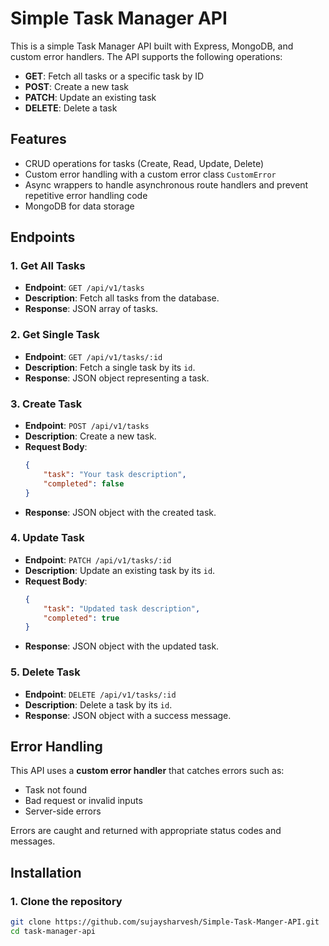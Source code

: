 # Simple Task Manager API

This is a simple Task Manager API built with Express, MongoDB, and custom error handlers. The API supports the following operations:

- **GET**: Fetch all tasks or a specific task by ID
- **POST**: Create a new task
- **PATCH**: Update an existing task
- **DELETE**: Delete a task

## Features

- CRUD operations for tasks (Create, Read, Update, Delete)
- Custom error handling with a custom error class `CustomError`
- Async wrappers to handle asynchronous route handlers and prevent repetitive error handling code
- MongoDB for data storage

## Endpoints

### 1. **Get All Tasks**
- **Endpoint**: `GET /api/v1/tasks`
- **Description**: Fetch all tasks from the database.
- **Response**: JSON array of tasks.

### 2. **Get Single Task**
- **Endpoint**: `GET /api/v1/tasks/:id`
- **Description**: Fetch a single task by its `id`.
- **Response**: JSON object representing a task.

### 3. **Create Task**
- **Endpoint**: `POST /api/v1/tasks`
- **Description**: Create a new task.
- **Request Body**:
    ```json
    {
        "task": "Your task description",
        "completed": false
    }
    ```
- **Response**: JSON object with the created task.

### 4. **Update Task**
- **Endpoint**: `PATCH /api/v1/tasks/:id`
- **Description**: Update an existing task by its `id`.
- **Request Body**:
    ```json
    {
        "task": "Updated task description",
        "completed": true
    }
    ```
- **Response**: JSON object with the updated task.

### 5. **Delete Task**
- **Endpoint**: `DELETE /api/v1/tasks/:id`
- **Description**: Delete a task by its `id`.
- **Response**: JSON object with a success message.

## Error Handling

This API uses a **custom error handler** that catches errors such as:

- Task not found
- Bad request or invalid inputs
- Server-side errors

Errors are caught and returned with appropriate status codes and messages.

## Installation

### 1. Clone the repository
```bash
git clone https://github.com/sujaysharvesh/Simple-Task-Manger-API.git
cd task-manager-api

